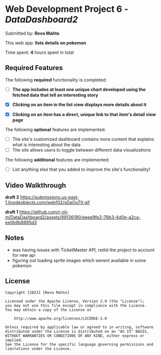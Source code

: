 # Web Development Project 6 - *DataDashboard2*

Submitted by: **Reva Mahto**

This web app: **lists details on pokemon**

Time spent: **4** hours spent in total

## Required Features

The following **required** functionality is completed:

- [ ] **The app includes at least one unique chart developed using the fetched data that tell an interesting story**
- [x] **Clicking on an item in the list view displays more details about it**
- [x] **Clicking on an item has a direct, unique link to that item's detail view page**


The following **optional** features are implemented:

- [ ] The site's customized dashboard contains more content that explains what is interesting about the data
- [ ] The site allows users to toggle between different data visualizations

The following **additional** features are implemented:

* [ ] List anything else that you added to improve the site's functionality!

## Video Walkthrough

**draft 2**
https://submissions.us-east-1.linodeobjects.com/web102/sDaOuTIt.gif

**draft 1**
https://github.com/r-oli-m/DataDashboard2/assets/99136190/eeee9fe2-76b3-4d0e-a2ca-ee0b9b8895d3



## Notes
- was having issues with TicketMaster API, redid the project to account for new api
- figuring out loading sprite images which werent available in some pokemon

## License

    Copyright [2023] [Reva Mahto]

    Licensed under the Apache License, Version 2.0 (the "License");
    you may not use this file except in compliance with the License.
    You may obtain a copy of the License at

        http://www.apache.org/licenses/LICENSE-2.0

    Unless required by applicable law or agreed to in writing, software
    distributed under the License is distributed on an "AS IS" BASIS,
    WITHOUT WARRANTIES OR CONDITIONS OF ANY KIND, either express or implied.
    See the License for the specific language governing permissions and
    limitations under the License.
